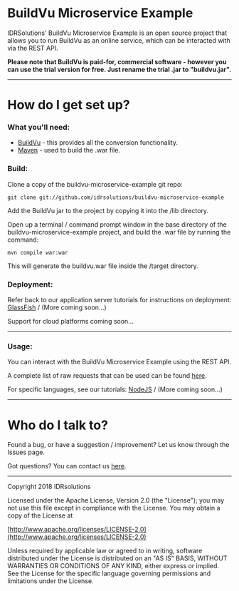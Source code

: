 # BuildVu Microservice Example #

IDRSolutions' BuildVu Microservice Example is an open source project that allows you to run BuildVu as an online service, which can be interacted with via the REST API.

**Please note that BuildVu is paid-for, commercial software - however you can use the trial version for free. Just rename the trial .jar to "buildvu.jar".**

-----

# How do I get set up? #

### What you'll need: ###

* [BuildVu](https://www.idrsolutions.com/buildvu/download/) - this provides all the conversion functionality.
* [Maven](https://maven.apache.org/download.cgi) - used to build the .war file.

### Build: ###

Clone a copy of the buildvu-microservice-example git repo:

```
git clone git://github.com/idrsolutions/buildvu-microservice-example
```

Add the BuildVu jar to the project by copying it into the /lib directory.

Open up a terminal / command prompt window in the base directory of the buildvu-microservice-example project, and build the .war file by running the command:
```
mvn compile war:war
```

This will generate the buildvu.war file inside the /target directory.

### Deployment: ###

Refer back to our application server tutorials for instructions on deployment:
[GlassFish](https://support.idrsolutions.com/hc/en-us/articles/360001058611) / (More coming soon...)

Support for cloud platforms coming soon... 

-----

### Usage: ###

You can interact with the BuildVu Microservice Example using the REST API.

A complete list of raw requests that can be used can be found [here](/API.md).

For specific languages, see our tutorials:
[NodeJS](https://support.idrsolutions.com/hc/en-us/articles/360001084471) / (More coming soon...)

-----

# Who do I talk to? #

Found a bug, or have a suggestion / improvement? Let us know through the Issues page.

Got questions? You can contact us [here](https://idrsolutions.zendesk.com/hc/en-us/requests/new).

-----

Copyright 2018 IDRsolutions

Licensed under the Apache License, Version 2.0 (the "License");
you may not use this file except in compliance with the License.
You may obtain a copy of the License at

[http://www.apache.org/licenses/LICENSE-2.0](http://www.apache.org/licenses/LICENSE-2.0)

Unless required by applicable law or agreed to in writing, software
distributed under the License is distributed on an "AS IS" BASIS,
WITHOUT WARRANTIES OR CONDITIONS OF ANY KIND, either express or implied.
See the License for the specific language governing permissions and
limitations under the License.